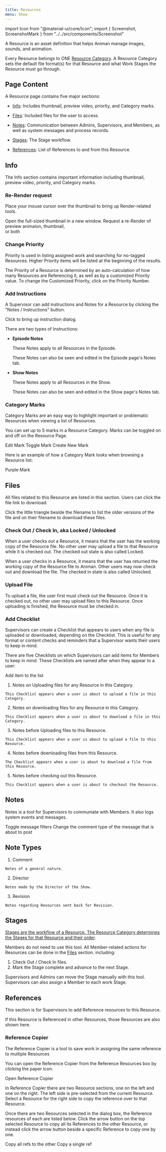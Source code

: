 ```yaml
---
title: Resources
menu: Show
---
```

import Icon from "@material-ui/core/Icon";
import { Screenshot, ScreenshotMark } from "../../src/components/Screenshot"

A Resource is an asset definition that helps Animan manage images, sounds, and animation.

Every Resource belongs to ONE [Resource Category](category.md). A Resource Category sets the default file format(s) for that Resource and what Work Stages the Resource must go through.

## Page Content

A Resource page contains five major sections:
- [Info](#info): Includes thumbnail, preview video, priority, and Category marks.

- [Files](#files): Included files for the user to access.

- [Notes](#notes): Communication between Admins, Supervisors, and Members, as well as system messages and process records.

- [Stages](#stages): The Stage workflow.

- [References](#references): List of References to and from this Resource.

## Info

The Info section contains important information including thumbnail, preview video, priority, and Category marks.

<Screenshot image="/screenshot/resource_info_section.png">
</Screenshot>

### Re-Render request

Place your mouse cursor over the thumbnail to bring up Render-related tools.

<Screenshot image="/screenshot/resource_thumb_mouseover.png">
    <ScreenshotMark x="61%" y="29%" width="8%" height="16%" textPosition="left" borderRadius="50%">
        Open the full-sized thumbnail in a new window.
    </ScreenshotMark>
</Screenshot>

<Screenshot image="/screenshot/resource_thumb_mouseover.png">
    <ScreenshotMark x="61%" y="45%" width="8%" height="16%" textPosition="left" borderRadius="50%">
        Request a re-Render of <br/>preview animaion, thumbnail,<br/> or both
    </ScreenshotMark>
</Screenshot>

### Change Priority

Priority is used in listing assigned work and searching for no-tagged Resources. Higher Priority items will be listed at the beginning of the results.

The Priority of a Resource is determined by an auto-calculation of how many Resources are Referencing it, as well as by a customized Priority value. To change the Customized Priority, click on the Priority Number.

<Screenshot image="/screenshot/resource_set_priority.png">
    <ScreenshotMark x="68.7%" y="15%" width="5.5%" height="11%" textPosition="left" borderRadius="50%"></ScreenshotMark>
</Screenshot>

### Add Instructions

A Supervisor can add instructions and Notes for a Resource by clicking the "Notes / Instructions" button.

<Screenshot image="/screenshot/resource_add_instruction.png">
    <ScreenshotMark x="65.5%" y="13%" width="24%" height="7%" textPosition="bottom" borderRadius="10px">
        Click to bring up instruction dialog.
    </ScreenshotMark>
</Screenshot>

There are two types of Instructions:

- **Episode Notes**

  These Notes apply to all Resources in the Episode.

  These Notes can also be seen and edited in the Episode page's Notes tab.

  <Screenshot image="/screenshot/episode_notes.png"></Screenshot>

- **Show Notes**

  These Notes apply to all Resources in the Show.

  These Notes can also be seen and edited in the Show page's Notes tab.

  <Screenshot image="/screenshot/show_notes.png"></Screenshot>

### Category Marks

Category Marks are an easy way to highlight important or problematic Resources when viewing a list of Resources.

You can set up to 5 marks in a Resource Category. Marks can be toggled on and off on the Resource Page.

<Screenshot image="/screenshot/resource_marks.png">
    <ScreenshotMark x="90.5%" y="25%" width="8%" height="15%" textPosition="left" borderRadius="20px">
        Edit Mark
    </ScreenshotMark>
    <ScreenshotMark x="60.5%" y="39%" width="9%" height="16%" textPosition="left" borderRadius="20px">
        Toggle Mark
    </ScreenshotMark>
    <ScreenshotMark x="75%" y="81%" width="35%" height="16%" textPosition="left" borderRadius="10px">
        Create New Mark
    </ScreenshotMark>
</Screenshot>

Here is an example of how a Category Mark looks when browsing a Resource list:

<Screenshot image="/screenshot/resource_marks_in_list.png">
  <ScreenshotMark x="41%" y="62.1%" width="5%" height="8%" textPosition="top" borderRadius="20px">
    Purple Mark
  </ScreenshotMark>
</Screenshot>

## Files

All files related to this Resource are listed in this section. Users can click the file link to download.
<Screenshot image="/screenshot/resource_file_section.png">
</Screenshot>

Click the little triangle beside the filename to list the older versions of the file and on their filename to download these files.
<Screenshot image="/screenshot/resource_file_versions.png">
  <ScreenshotMark x="79.6%" y="9.6%" width="10%" height="10%" textPosition="top" borderRadius="20px"></ScreenshotMark>
</Screenshot>

### Check Out / Check In, aka Locked / Unlocked

When a user checks out a Resource, it means that the user has the working copy of the Resource file. No other user may upload a file to that Resource while it is checked out. The checked out state is also called Locked.

When a user checks in a Resource, it means that the user has returned the working copy of the Resource file to Animan. Other users may now check out and download the file. The checked in state is also called Unlocked.

### Upload File

To upload a file, the user first must check out the Resource. Once it is checked out, no other user may upload files to this Resource. Once uploading is finished, the Resource must be checked in.

### Add Checklist

Supervisors can create a Checklist that appears to users when any file is uploaded or downloaded, depending on the Checklist. This is useful for any format or content checks and reminders that a Supervisor wants their users to keep in mind.

<Screenshot image="/screenshot/resource_checklist_menu.png">
  <ScreenshotMark x="85%" y="21%" width="11%" height="25%" textPosition="top" borderRadius="20px">
  </ScreenshotMark>
</Screenshot>

There are five Checklists on which Supervisors can add items for Members to keep in mind. These Checklists are named after when they appear to a user:

<Screenshot image="/screenshot/resource_edit_checklist.png">
  <ScreenshotMark x="92.1%" y="32%" width="5%" height="11%" textPosition="left" borderRadius="20px">
    Add item to the list
  </ScreenshotMark>
</Screenshot>

  1. Notes on Uploading files for any Resource in this Category.

    This Checklist appears when a user is about to upload a file in this Category.

  2. Notes on downloading files for any Resource in this Category.

    This Checklist appears when a user is about to download a file in this Category.

  3. Notes before Uploading files to this Resource.

    This Checklist appears when a user is about to upload a file to this Resource.

  4. Notes before downloading files from this Resource.

    The Checklist appears when a user is about to download a file from this Resource.

  5. Notes before checking out this Resource.

    This Checklist appears when a user is about to checkout the Resource.

## Notes

Notes is a tool for Supervisors to communiate with Members.
It also logs system events and messages.

<Screenshot image="/screenshot/resource_note_section.png">
  <ScreenshotMark x="77%" y="8%" width="40%" height="10%" textPosition="left" borderRadius="20px">
    Toggle message filters
  </ScreenshotMark>
  <ScreenshotMark x="93.3%" y="25.3%" width="5.5%" height="10%" textPosition="bottom-left" borderRadius="20px">
    Change the comment type of the message that is about to post
  </ScreenshotMark>
</Screenshot>

## Note Types

  1. Comment

    Notes of a general nature.

  2. Director

    Notes made by the Director of the Show.

  3. Revision

    Notes regarding Resources sent back for Revision.

## Stages

[Stages are the workflow of a Resource. The Resource Category determines the Stages for that Resource and their order](category#how-the-stage-work). 

<Screenshot image="/screenshot/resource_stages_box.png">
</Screenshot>

Members do not need to use this tool. All Member-related actions for Resources can be done in the [Files](#files) section. including:
 1. Check Out / Check In files.
 2. Mark the Stage complete and advance to the next Stage.

 Supervisors and Admins can move the Stage manually with this tool. Supervisors can also assign a Member to each work Stage.

## References

This section is for Supervisors to add Reference resources to this Resource.

If this Resource is Referenced in other Resources, those Resources are also shown here.

<Screenshot image="/screenshot/resource_ref_section.png">
</Screenshot>


### Reference Copier

The Reference Copier is a tool to save work in assigning the same reference to multiple Resources

You can open the Reference Copier from the Reference Resources box by clicking the paper icon:

<Screenshot image="/screenshot/resource_ref_section.png">
  <ScreenshotMark x="17%" y="5%" width="6%" height="8%" textPosition="bottom-right" borderRadius="20px">
    Open Reference Copier
  </ScreenshotMark>
</Screenshot>

In Reference Copier there are two Resource sections, one on the left and one on the right. The left side is pre-selected from the current Resource. Select a Resource for the right side to copy the reference over to that Resource.

<Screenshot image="/screenshot/reference_copier_button.png">
  <ScreenshotMark x="73%" y="34%" width="30%" height="24%" textPosition="bottom-right" borderRadius="20px">
  </ScreenshotMark>
</Screenshot>

Once there are two Resources selected in the dialog box, the Reference resources of each are listed below. Click the arrow button on the top selected Resource to copy all its References to the other Resource, or instead click the arrow button beside a specific Reference to copy one by one.

<Screenshot image="/screenshot/reference_copier.png">
  <ScreenshotMark x="52.5%" y="28.5%" width="4.5%" height="9%" textPosition="top-right" borderRadius="25px">
    Copy all refs to the other
  </ScreenshotMark>
  <ScreenshotMark x="52.5%" y="61.5%" width="4.5%" height="9%" textPosition="right" borderRadius="25px">
    Copy a single ref
  </ScreenshotMark>
</Screenshot>
